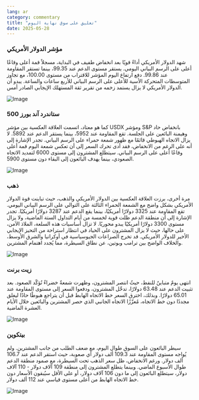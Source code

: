 ```yaml
---
lang: ar
category: commentary
title: "تعليق على سوق نهاية اليوم"
date: 2025-05-28
---
```


### مؤشر الدولار الأمريكي

شهد الدولار الأمريكي أداءً قويًا بعد انخفاض طفيف في البداية، مسجلاً قمة أعلى وقاعًا أعلى على الرسم البياني اليومي. يستقر مستوى الدعم عند 99.35، بينما تستقر المقاومة عند 99.86. دفع ارتفاع اليوم المؤشر للاقتراب من مستوى 100.00، مع تجاوز المتوسطات المتحركة الأسية للأعلى على الرسم البياني للأربع ساعات والساعة. يبدو أن الدولار الأمريكي لا يزال يستمد زخمه من تقرير ثقة المستهلك الإيجابي الصادر أمس.

![Image](https://markleighedu.github.io/img/May-2025/28-May-2025/usdindex.jpg)

### ستاندرد آند بورز 500

كما هو معتاد، اتسمت العلاقة العكسية بين مؤشر USDX ومؤشر S&P بانخفاض حاد وهيمنة البائعين على الجلسة. تقع المقاومة عند 5952، بينما يستقر الدعم عند 5892. لا يزال الاتجاه الهبوطي قائمًا مع ظهور شمعة حمراء على الرسم البياني. تجدر الإشارة إلى أنه على الرغم من الانخفاض، فقد أدى تحرك السعر إلى أن تعكس شمعة اليوم قمة أعلى وقاعًا أعلى على الرسم البياني. سيتطلع المشترون إلى مستوى 6000 لتمديد الاتجاه الصعودي، بينما يهدف البائعون إلى البقاء دون مستوى 5900.

![Image](https://markleighedu.github.io/img/May-2025/28-May-2025/sp500.jpg)

### ذهب

مرة أخرى، برزت العلاقة العكسية بين الدولار الأمريكي والذهب، حيث تباينت قوة الدولار الأمريكي بشكل واضح مع الشمعة الحمراء الثالثة على التوالي على الرسم البياني اليومي. تقع المقاومة عند 3325 دولارًا أمريكيًا، بينما يقع الدعم عند 3287 دولارًا أمريكيًا. تجدر الإشارة إلى أن منطقة الدعم ظلت قوية لخمسة من أيام التداول الستة الماضية، ولا يزال مستوى 3300 دولارًا أمريكيًا يبدو محوريًا. لا تزال أساسيات هذه السلعة، الملاذ الآمن، على حالها، حيث لا يزال المشترون على الحياد في انتظار استراحة من التحيز الإيجابي الأخير للدولار الأمريكي. قد تخرج الصراعات الجيوسياسية في أوكرانيا والشرق الأوسط، والخلاف الواضح بين ترامب وبوتين، عن نطاق السيطرة، مما يُجدد اهتمام المشترين.

![Image](https://markleighedu.github.io/img/May-2025/28-May-2025/gold.jpg)

### زيت برنت

انتهى يومٌ متباينٌ للنفط، حيثُ انتصر المشترون، وظهرت شمعةٌ خضراءٌ تُؤكّد الصعود. بعد تثبيت الدعم عند 63.48 دولارًا، تدخّل المشترون، ودفعوا السعر إلى مستوى المقاومة عند 65.01 دولارًا. وبذلك، اخترق السعر خط الاتجاه الهابط قبل أن يتراجع هبوطًا حادًا ليغلق مجددًا دون خط الاتجاه، مُعزّزًا الاتجاه الجانبي الذي حصر المشترين والبائعين خلال الأيام العشرة الماضية.

![Image](https://markleighedu.github.io/img/May-2025/28-May-2025/brentoil.jpg)

### بيتكوين

سيطر البائعون على السوق طوال اليوم، مع ضعف الطلب من جانب المشترين. ولم يُواجه مستوى المقاومة عند 109.3 ألف دولار أي صعوبة، حيث استقر الدعم عند 106.7 ألف دولار. ورغم الانخفاض، ظل سعر الذهب تحت السيطرة، مع صمود منطقة الدعم طوال الأسبوع الماضي. وبينما يتطلع المشترون إلى منطقة 109 آلاف دولار - 110 آلاف دولار، سيتطلع البائعون إلى ما دون 106 آلاف دولار، أو على الأقل سيُبقون الأسعار دون خط الاتجاه الهابط من أعلى مستوى قياسي عند 112 ألف دولار.

![Image](https://markleighedu.github.io/img/May-2025/28-May-2025/bitcoin.jpg)

